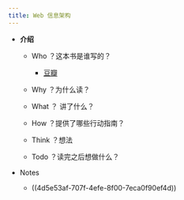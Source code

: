```yaml
---
title: Web 信息架构
---
```


- **介绍**
	 - Who ？这本书是谁写的？
		 - [豆瓣](https://book.douban.com/subject/3169342/)

	 - Why ？为什么读？

	 - What ？ 讲了什么？

	 - How ？提供了哪些行动指南？

	 - Think ？想法

	 - Todo ？读完之后想做什么？

- Notes
	 - ((4d5e53af-707f-4efe-8f00-7eca0f90ef4d))
